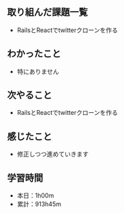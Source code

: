 ## 取り組んだ課題一覧
- RailsとReactでtwitterクローンを作る
## わかったこと
- 特にありません
## 次やること
- RailsとReactでtwitterクローンを作る
## 感じたこと
- 修正しつつ進めていきます
## 学習時間
- 本日：1h00m
- 累計：913h45m
